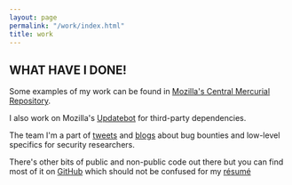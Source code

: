 ```yaml
---
layout: page
permalink: "/work/index.html"
title: work
---
```

## WHAT HAVE I DONE!

Some examples of my work can be found in [Mozilla's Central Mercurial Repository](https://hg.mozilla.org/mozilla-central/log?rev=jewilde).

I also work on Mozilla's [Updatebot](https://github.com/mozilla-services/updatebot/) for third-party dependencies.

The team I'm a part of [tweets](https://twitter.com/attackndefense) and [blogs](https://blog.mozilla.org/attack-and-defense/) about bug bounties and low-level specifics for security researchers.

There's other bits of public and non-public code out there but you can find most of it on [GitHub](https://www.github.com/metalcanine) which should not be confused for my [résumé](/static/RESUME_PUBLIC.pdf)

[//]: # "TODO: add public copy of resume"
